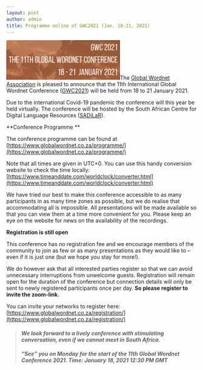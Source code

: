 ```yaml
---
layout: post
author: admin
title: Programme online of GWC2021 (Jan. 18-21, 2021)
---
```


[![](/img/Schermafbeelding-2021-01-13-om-14.42.44-300x104.png)](/img/Schermafbeelding-2021-01-13-om-14.42.44.png)The
[Global Wordnet Association](http://globalwordnet.org) is pleased to
announce that the 11th International Global Wordnet Conference
([GWC2021](https://www.globalwordnet.co.za)) will be held from 18 to 21
January 2021.

Due to the international Covid-19 pandemic the conference will this year
be held virtually. The conference will be hosted by the South African
Centre for Digital Language Resources
([SADiLaR](https://www.sadilar.org/index.php/en/)).  

**Conference Programme **

The conference programme can be found at
[https://www.globalwordnet.co.za/programme/](https://www.globalwordnet.co.za/programme/)

Note that all times are given in UTC+0. You can use this handy
conversion website to check the time locally:
[https://www.timeanddate.com/worldclock/converter.html](https://www.timeanddate.com/worldclock/converter.html)

We have tried our best to make this conference accessible to as many
participants in as many time zones as possible, but we do realise that
accommodating all is impossible. All presentations will be made
available so that you can view them at a time more convenient for you.
Please keep an eye on the website for news on the availability of the
recordings.

**Registration is still open**

This conference has no registration fee and we encourage members of the
community to join as few or as many presentations as they would like to
– even if it is just one (but we hope you stay for more!).

We do however ask that all interested parties register so that we can
avoid unnecessary interruptions from unwelcome guests. Registration will
remain open for the duration of the conference but connection details
will only be sent to newly registered participants once per day. **So
please register to invite the zoom-link.**

You can invite your networks to register here:
[https://www.globalwordnet.co.za/registration/](https://www.globalwordnet.co.za/registration/)

> #### *We look forward to a lively conference with stimulating conversation, even if we cannot meet in South Africa.*
>
> #### *“See” you on Monday for the start of the 11th Global Wordnet Conference 2021. Time: January 18, 2021 12:30 PM GMT*

